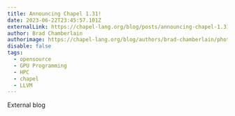 ```yaml
---
title: Announcing Chapel 1.31!
date: 2023-06-22T23:45:57.101Z
externalLink: https://chapel-lang.org/blog/posts/announcing-chapel-1.31/
author: Brad Chamberlain
authorimage: https://chapel-lang.org/blog/authors/brad-chamberlain/photo.jpg
disable: false
tags:
  - opensource
  - GPU Programming
  - HPC
  - chapel
  - LLVM
---
```

E﻿xternal blog